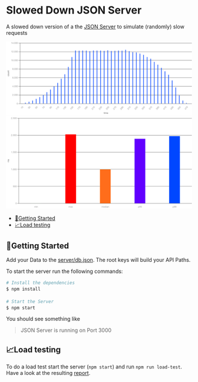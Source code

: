 # Slowed Down JSON Server <!-- omit from toc -->

A slowed down version of a the [JSON Server](https://github.com/typicode/json-server) to simulate (randomly) slow requests

![Load Test: HTTP Responses](assets/http.responses.png)
![Load Test: HTTP Response Time 2xx](assets/http.response_time.2xx.png)

- [🚀Getting Started](#getting-started)
- [📈Load testing](#load-testing)

## 🚀Getting Started

Add your Data to the [server/db.json](server/db.json). The root keys will build your API Paths.

To start the server run the following commands:

```bash
# Install the dependencies
$ npm install

# Start the Server
$ npm start
```

You should see something like

> JSON Server is running on Port 3000

## 📈Load testing

To do a load test start the server (`npm start`) and run `npm run load-test`. Have a look at the resulting [report](reports/test-run-report.json.html).
